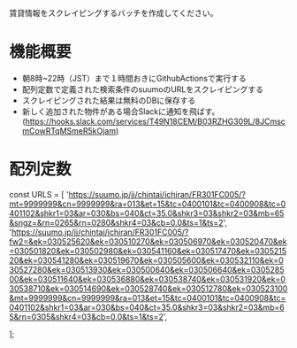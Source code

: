 賃貸情報をスクレイピングするバッチを作成してください。

# 機能概要
- 朝8時~22時（JST）まで１時間おきにGithubActionsで実行する
- 配列定数で定義された検索条件のsuumoのURLをスクレイピングする
- スクレイピングされた結果は無料のDBに保存する
- 新しく追加された物件がある場合Slackに通知を飛ばす。(https://hooks.slack.com/services/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)

# 配列定数
const URLS = [
    'https://suumo.jp/jj/chintai/ichiran/FR301FC005/?mt=9999999&cn=9999999&ra=013&et=15&tc=0400101&tc=0400908&tc=0401102&shkr1=03&ar=030&bs=040&ct=35.0&shkr3=03&shkr2=03&mb=65&sngz=&rn=0265&rn=0280&shkr4=03&cb=0.0&ts=1&ts=2',
    'https://suumo.jp/jj/chintai/ichiran/FR301FC005/?fw2=&ek=030525620&ek=030510270&ek=030506970&ek=030520470&ek=030501820&ek=030502980&ek=030541160&ek=030517470&ek=030521520&ek=030541280&ek=030519670&ek=030505600&ek=030532110&ek=030527280&ek=030513930&ek=030500640&ek=030506640&ek=030528500&ek=030511640&ek=030536880&ek=030538740&ek=030531920&ek=030538710&ek=030514690&ek=030528740&ek=030512780&ek=030523100&mt=9999999&cn=9999999&ra=013&et=15&tc=0400101&tc=0400908&tc=0401102&shkr1=03&ar=030&bs=040&ct=35.0&shkr3=03&shkr2=03&mb=65&rn=0305&shkr4=03&cb=0.0&ts=1&ts=2',

];

